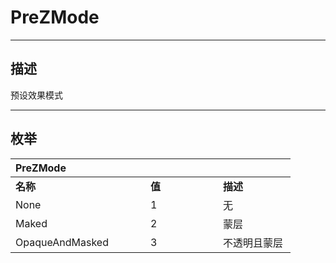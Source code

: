 # PreZMode

------------------------------------------------------------------------------------------
## 描述

预设效果模式

------------------------------------------------------------------------------------------
## 枚举

|<div style="width:200px">PreZMode</div>|<div style="width:100px"></div>|<div style="width:100px"></div>|
|:---|:---|:---|
|**名称**|**值**|**描述**|
|				None|1|无|
|			Maked|2|蒙层|
|	OpaqueAndMasked|3|不透明且蒙层|
